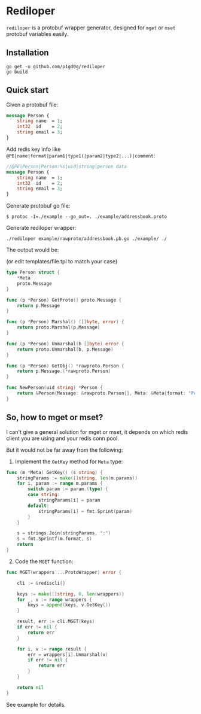 # Rediloper

`rediloper` is a protobuf wrapper generator, designed for `mget` or `mset` protobuf variables easily.

## Installation

```
go get -u github.com/p1gd0g/rediloper
go build
```

## Quick start

Given a protobuf file:

```protobuf
message Person {
    string name  = 1;
    int32  id    = 2;
    string email = 3;
}
```

Add redis key info like `@PE|name|format|param1|type1(|param2|type2|...)|comment`:

```protobuf
//@PE|Person|Person:%s|uid|string|person data
message Person {
    string name  = 1;
    int32  id    = 2;
    string email = 3;
}
```

Generate protobuf go file:

```
$ protoc -I=./example --go_out=. ./example/addressbook.proto
```

Generate rediloper wrapper:

```
./rediloper example/rawproto/addressbook.pb.go ./example/ ./
```

The output would be:

(or edit templates/file.tpl to match your case)

```go
type Person struct {
	*Meta
	proto.Message
}

func (p *Person) GetProto() proto.Message {
	return p.Message
}

func (p *Person) Marshal() ([]byte, error) {
	return proto.Marshal(p.Message)
}

func (p *Person) Unmarshal(b []byte) error {
	return proto.Unmarshal(b, p.Message)
}

func (p *Person) GetObj() *rawproto.Person {
	return p.Message.(*rawproto.Person)
}

func NewPerson(uid string) *Person {
	return &Person{Message: &rawproto.Person{}, Meta: &Meta{format: "Person:%s", params: []interface{}{uid}}}
}
```

## So, how to mget or mset?

I can't give a general solution for mget or mset, it depends on which redis client you are using and your redis conn pool.

But it would not be far away from the following:

1. Implement the `GetKey` method for `Meta` type:

```go
func (m *Meta) GetKey() (s string) {
	stringParams := make([]string, len(m.params))
	for i, param := range m.params {
		switch param := param.(type) {
		case string:
			stringParams[i] = param
		default:
			stringParams[i] = fmt.Sprint(param)
		}
	}

	s = strings.Join(stringParams, ":")
	s = fmt.Sprintf(m.format, s)
	return
}
```

2. Code the `MGET` function:

```go
func MGET(wrappers ...ProtoWrapper) error {

	cli := &rediscli{}

	keys := make([]string, 0, len(wrappers))
	for _, v := range wrappers {
		keys = append(keys, v.GetKey())
	}

	result, err := cli.MGET(keys)
	if err != nil {
		return err
	}

	for i, v := range result {
		err = wrappers[i].Unmarshal(v)
		if err != nil {
			return err
		}
	}

	return nil
}
```

See example for details.